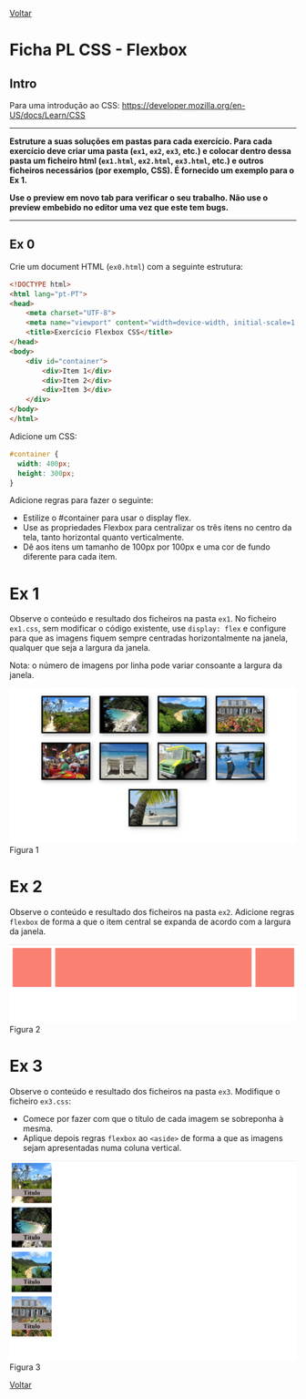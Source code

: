 [Voltar](/1.begin.md)
# Ficha PL CSS - Flexbox

## Intro
Para uma introdução ao CSS: https://developer.mozilla.org/en-US/docs/Learn/CSS

--- 

**Estruture a suas soluções em pastas para cada exercício. Para cada exercício deve criar uma pasta (`ex1`, `ex2`, `ex3`, etc.) e colocar dentro dessa pasta um ficheiro html (`ex1.html`, `ex2.html`, `ex3.html`, etc.) e outros ficheiros necessários (por exemplo, CSS). É fornecido um exemplo para o Ex 1.**

__Use o preview em novo tab para verificar o seu trabalho. Não use o preview embebido no editor uma vez que este tem bugs.__

--- 

## Ex 0
Crie um document HTML (`ex0.html`) com a seguinte estrutura:
```html
<!DOCTYPE html>
<html lang="pt-PT">
<head>
    <meta charset="UTF-8">
    <meta name="viewport" content="width=device-width, initial-scale=1.0">
    <title>Exercício Flexbox CSS</title>
</head>
<body>
    <div id="container">
        <div>Item 1</div>
        <div>Item 2</div>
        <div>Item 3</div>
    </div>
</body>
</html>
```

Adicione um CSS:
```css
#container {
  width: 400px;
  height: 300px;
}
```

Adicione regras para fazer o seguinte:

- Estilize o #container para usar o display flex.
- Use as propriedades Flexbox para centralizar os três itens no centro da tela, tanto horizontal quanto verticalmente.
- Dê aos itens um tamanho de 100px por 100px e uma cor de fundo diferente para cada item.

# Ex 1

Observe o conteúdo e resultado dos ficheiros na pasta `ex1`.
No ficheiro `ex1.css`, sem modificar o código existente, use `display: flex` e configure para que as imagens fiquem sempre centradas horizontalmente na janela, qualquer que seja a largura da janela. 

Nota: o número de imagens por linha pode variar consoante a largura da janela.

![](assets/fig1.png)
Figura 1


# Ex 2
Observe o conteúdo e resultado dos ficheiros na pasta `ex2`.
Adicione regras `flexbox` de forma a que o item central se expanda de acordo com a largura da janela.

![](assets/fig2.png)
Figura 2

# Ex 3
Observe o conteúdo e resultado dos ficheiros na pasta `ex3`.
Modifique o ficheiro `ex3.css`:
- Comece por fazer com que o título de cada imagem se sobreponha à mesma.
- Aplique depois regras `flexbox` ao `<aside>` de forma a que as imagens sejam apresentadas numa coluna vertical.
  
![](assets/fig3.png)
Figura 3


[Voltar](/1.begin.md)